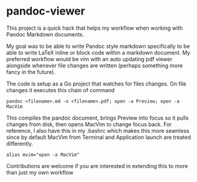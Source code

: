 pandoc-viewer
=============
This project is a quick hack that helps my workflow when working with Pandoc Markdown documents.

My goal was to be able to write Pandoc style markdown specifically to be able to write LaTeX inline
or block code within a markdown document. My preferred workflow would be vim with an auto updating
pdf viewer alongside whenever file changes are written (perhaps something more fancy in the future).

The code is setup as a Go project that watches for files changes. On file changes it executes this
chain of command
```
pandoc <filename>.md -o <filename>.pdf; open -a Preview; open -a MacVim
```
This compiles the pandoc document, brings Preview into focus so it pulls changes from disk, then opens
MacVim to change focus back. For reference, I also have this in my .bashrc which makes this more seamless
since by default MacVim from Terminal and Application launch are treated differently.

```
alias mvim="open -a MacVim"
```

Contributions are welcome if you are interested in extending this to more than just my own workflow
